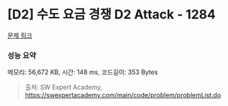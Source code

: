 # [D2] 수도 요금 경쟁 D2 Attack - 1284 

[문제 링크](https://swexpertacademy.com/main/code/problem/problemDetail.do?contestProbId=AV189xUaI8UCFAZN) 

### 성능 요약

메모리: 56,672 KB, 시간: 148 ms, 코드길이: 353 Bytes



> 출처: SW Expert Academy, https://swexpertacademy.com/main/code/problem/problemList.do